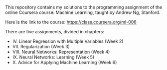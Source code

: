 This repository contains my solutions to the programming assignment of the
online Coursera course: Machine Learning, taught by Andrew Ng, Stanford.

Here is the link to the course:
https://class.coursera.org/ml-006

There are five assignments, divided in chapters:

* IV. Linear Regression with Multiple Variables (Week 2)
* VII. Regularization (Week 3)
* VIII. Neural Networks: Representation (Week 4)
* IX. Neural Networks: Learning (Week 5)
* X. Advice for Applying Machine Learning (Week 6)